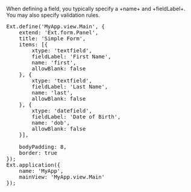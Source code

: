 When defining a field, you typically specify a +name+ and +fieldLabel+. You may also specify
validation rules.

<pre class="runnable">
Ext.define('MyApp.view.Main', {
    extend: 'Ext.form.Panel',
    title: 'Simple Form',
    items: [{
        xtype: 'textfield',
        fieldLabel: 'First Name',
        name: 'first',
        allowBlank: false
    }, {
        xtype: 'textfield',
        fieldLabel: 'Last Name',
        name: 'last',
        allowBlank: false
    }, {
        xtype: 'datefield',
        fieldLabel: 'Date of Birth',
        name: 'dob',
        allowBlank: false
    }],

    bodyPadding: 8,
    border: true
});
Ext.application({
    name: 'MyApp',
    mainView: 'MyApp.view.Main'
});
</pre>